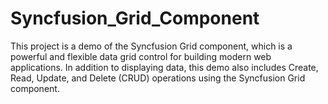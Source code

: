 # Syncfusion_Grid_Component
This project is a demo of the Syncfusion Grid component, which is a powerful and flexible data grid control for building modern web applications. In addition to displaying data, this demo also includes Create, Read, Update, and Delete (CRUD) operations using the Syncfusion Grid component.

